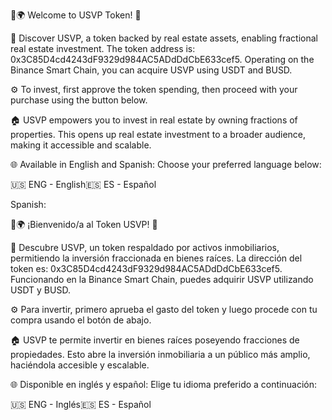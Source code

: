 🌿🌍 Welcome to USVP Token! 📱

🚀 Discover USVP, a token backed by real estate assets, enabling fractional real estate investment. The token address is: 0x3C85D4cd4243dF9329d984AC5ADdDdCbE633cef5. Operating on the Binance Smart Chain, you can acquire USVP using USDT and BUSD.

⚙️ To invest, first approve the token spending, then proceed with your purchase using the button below.

🏠 USVP empowers you to invest in real estate by owning fractions of properties. This opens up real estate investment to a broader audience, making it accessible and scalable.

🌐 Available in English and Spanish: Choose your preferred language below:

🇺🇸 ENG - English🇪🇸 ES - Español

Spanish:

🌿🌍 ¡Bienvenido/a al Token USVP! 📱

🚀 Descubre USVP, un token respaldado por activos inmobiliarios, permitiendo la inversión fraccionada en bienes raíces. La dirección del token es: 0x3C85D4cd4243dF9329d984AC5ADdDdCbE633cef5. Funcionando en la Binance Smart Chain, puedes adquirir USVP utilizando USDT y BUSD.

⚙️ Para invertir, primero aprueba el gasto del token y luego procede con tu compra usando el botón de abajo.

🏠 USVP te permite invertir en bienes raíces poseyendo fracciones de propiedades. Esto abre la inversión inmobiliaria a un público más amplio, haciéndola accesible y escalable.

🌐 Disponible en inglés y español: Elige tu idioma preferido a continuación:

🇺🇸 ENG - Inglés🇪🇸 ES - Español